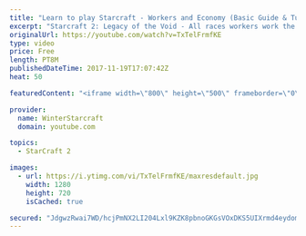 ```yaml
---
title: "Learn to play Starcraft - Workers and Economy (Basic Guide & Tutorial)"
excerpt: "Starcraft 2: Legacy of the Void - All races workers work the same (mule notwithstanding!)  Wiki on mining: http://wiki.teamliquid.net/starcraft2/Mining_Minerals"
originalUrl: https://youtube.com/watch?v=TxTelFrmfKE
type: video
price: Free
length: PT8M
publishedDateTime: 2017-11-19T17:07:42Z
heat: 50

featuredContent: "<iframe width=\"800\" height=\"500\" frameborder=\"0\" src=\"https://www.youtube.com/embed/TxTelFrmfKE\" allow=\"accelerometer; autoplay; encrypted-media; gyroscope; picture-in-picture\" allowfullscreen></iframe>"

provider:
  name: WinterStarcraft
  domain: youtube.com

topics:
  - StarCraft 2

images:
  - url: https://i.ytimg.com/vi/TxTelFrmfKE/maxresdefault.jpg
    width: 1280
    height: 720
    isCached: true

secured: "JdgwzRwai7WD/hcjPmNX2LI204Lxl9KZK8pbnoGKGsVOxDKS5UIXrmd4eydomgxtkpJIu9x9I52WbfQ4q3SAOkasgGTwJ+JLx9tPfviiu3EKxG8rF55+0t2t5v+1HVBkX6WYTTvTq2+PDRBiRPmyQoA50N4Yowa9CWAOI/poprlkn16ujeu1RHeqUa601FdFxuqdQNbUCCCwsc07u6fYixA+zB8klFxIZkLUGXeYP+75OXOkmg9yOO5ApNUrPPigGfrMIuGxLKxNyruv0ULY7/pELEuvGJsc+MaiuyW2qbvQDGW3HcWwXiwxD9shdNnIZ7VRFv+uerF8mizUZHQG3Fl0OEbeQPGeWvOFLIDZILA+FJcwim/CuzqwUcqvO/veS4Q+CpPchdzyIedXKAh//km1Dp7Bz2Rqgt7GZHwk5zk=;vWV+PXhYv/jVK5IMwvMXOg=="
---
```



